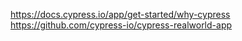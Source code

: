https://docs.cypress.io/app/get-started/why-cypress
https://github.com/cypress-io/cypress-realworld-app
